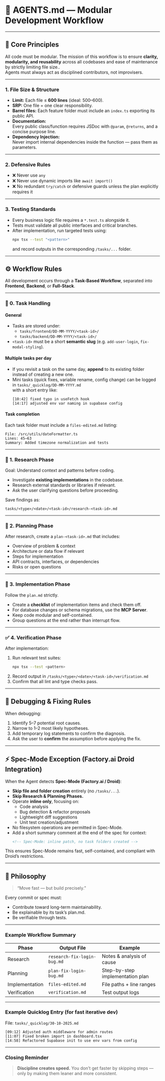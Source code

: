# 🧠 AGENTS.md — Modular Development Workflow

---

## 🧩 Core Principles

All code must be modular. 
The mission of this workflow is to ensure **clarity, modularity, and reusability** across all codebases and ease of maintenance by strictly limiting file size..  
Agents must always act as disciplined contributors, not improvisers.

---

### 1. File Size & Structure

- **Limit:** Each file ≤ **600 lines** (ideal: 500–600).
- **SRP:** One file = one clear responsibility.
- **Barrel files:** Each feature folder must include an `index.ts` exporting its public API.
- **Documentation:**  
  Every public class/function requires JSDoc with `@param`, `@returns`, and a concise purpose line.
- **Dependency Injection:**  
  Never import internal dependencies inside the function — pass them as parameters.

---

### 2. Defensive Rules

- ❌ Never use `any`
- ❌ Never use dynamic imports like `await import()`
- ❌ No redundant `try/catch` or defensive guards unless the plan explicitly requires it

---

### 3. Testing Standards

- Every business logic file requires a `*.test.ts` alongside it.
- Tests must validate all public interfaces and critical branches.
- After implementation, run targeted tests using:
  ```bash
  npx tsx --test "<pattern>"
  ```
  and record outputs in the corresponding `/tasks/...` folder.

---

## ⚙️ Workflow Rules

All development occurs through a **Task-Based Workflow**, separated into **Frontend**, **Backend**, or **Full-Stack**.

---

### 🔖 0. Task Handling

#### General
- Tasks are stored under:
  - `tasks/frontend/DD-MM-YYYY/<task-id>/`
  - `tasks/backend/DD-MM-YYYY/<task-id>/`
- `<task-id>` must be a short **semantic slug** (e.g. `add-user-login`, `fix-modal-styling`).

#### Multiple tasks per day
- If you revisit a task on the same day, **append** to its existing folder instead of creating a new one.
- Mini tasks (quick fixes, variable rename, config change) can be logged in `tasks/_quicklog/DD-MM-YYYY.md`  
  with a short entry like:
  ```
  [10:42] fixed typo in useFetch hook
  [14:17] adjusted env var naming in supabase config
  ```

#### Task completion
Each task folder must include a `files-edited.md` listing:
```
File: /src/utils/dateFormatter.ts
Lines: 45–63
Summary: Added timezone normalization and tests
```

---

### 🧭 1. Research Phase

Goal: Understand context and patterns before coding.

- Investigate **existing implementations** in the codebase.
- Research external standards or libraries if relevant.
- Ask the user clarifying questions before proceeding.

Save findings as:
```
tasks/<type>/<date>/<task-id>/research-<task-id>.md
```

---

### 🧩 2. Planning Phase

After research, create a `plan-<task-id>.md` that includes:
- Overview of problem & context
- Architecture or data flow if relevant
- Steps for implementation
- API contracts, interfaces, or dependencies
- Risks or open questions

---

### 🔨 3. Implementation Phase

Follow the `plan.md` strictly.

- Create a **checklist** of implementation items and check them off.
- For database changes or schema migrations, use the **MCP Server**.
- Keep code modular and self-contained.
- Group questions at the end rather than interrupt flow.

---

### ✅ 4. Verification Phase

After implementation:
1. Run relevant test suites:
   ```bash
   npx tsx --test <pattern>
   ```
2. Record output in `/tasks/<type>/<date>/<task-id>/verification.md`
3. Confirm that all lint and type checks pass.

---

## 🧠 Debugging & Fixing Rules

When debugging:

1. Identify 5–7 potential root causes.
2. Narrow to 1–2 most likely hypotheses.
3. Add temporary log statements to confirm the diagnosis.
4. Ask the user to **confirm** the assumption before applying the fix.

---

## ⚡ Spec-Mode Exception (Factory.ai Droid Integration)

When the Agent detects **Spec-Mode (Factory.ai / Droid)**:
- **Skip file and folder creation** entirely (no `/tasks/...`).
- **Skip Research & Planning Phases.**
- Operate **inline only**, focusing on:
  - Code analysis  
  - Bug detection & refactor proposals  
  - Lightweight diff suggestions  
  - Unit test creation/adjustment
- No filesystem operations are permitted in Spec-Mode.
- Add a short summary comment at the end of the spec for context:
  ```md
  <!-- Spec-Mode: inline patch, no task folders created -->
  ```

This ensures Spec-Mode remains fast, self-contained, and compliant with Droid’s restrictions.

---

## 🧩 Philosophy

> “Move fast — but build precisely.”

Every commit or spec must:
- Contribute toward long-term maintainability.
- Be explainable by its task’s plan.md.
- Be verifiable through tests.

---

### Example Workflow Summary

| Phase | Output File | Example |
|--------|--------------|---------|
| Research | `research-fix-login-bug.md` | Notes & analysis of cause |
| Planning | `plan-fix-login-bug.md` | Step-by-step implementation plan |
| Implementation | `files-edited.md` | File paths + line ranges |
| Verification | `verification.md` | Test output logs |

---

### Example Quicklog Entry (for fast iterative dev)

File: `tasks/_quicklog/30-10-2025.md`
```
[09:12] Adjusted auth middleware for admin routes
[11:07] Fixed broken import in dashboard.tsx
[14:58] Refactored Supabase init to use env vars from config
```

---

### Closing Reminder

> **Discipline creates speed.**
> You don’t get faster by skipping steps — only by making them leaner and more consistent.
